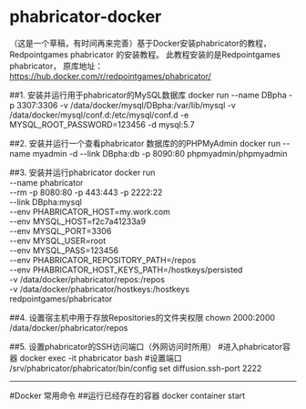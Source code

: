 # phabricator-docker
（这是一个草稿，有时间再来完善）基于Docker安装phabricator的教程，Redpointgames phabricator 的安装教程。
此教程安装的是Redpointgames phabricator，
原库地址：
https://hub.docker.com/r/redpointgames/phabricator/

##1. 安装并运行用于phabricator的MySQL数据库
 docker run --name DBpha -p 3307:3306 -v /data/docker/mysql/DBpha:/var/lib/mysql -v /data/docker/mysql/conf.d:/etc/mysql/conf.d -e MYSQL_ROOT_PASSWORD=123456 -d mysql:5.7

##2. 安装并运行一个查看phabricator 数据库的的PHPMyAdmin
 docker run --name myadmin -d --link DBpha:db -p 8090:80 phpmyadmin/phpmyadmin

##3. 安装并运行phabricator
docker run \
    --name phabricator \
    --rm -p 8080:80 -p 443:443 -p 2222:22 \
    --link DBpha:mysql \
    --env PHABRICATOR_HOST=my.work.com \
    --env MYSQL_HOST=f2c7a41233a9 \
    --env MYSQL_PORT=3306 \
    --env MYSQL_USER=root \
    --env MYSQL_PASS=123456 \
    --env PHABRICATOR_REPOSITORY_PATH=/repos \
    --env PHABRICATOR_HOST_KEYS_PATH=/hostkeys/persisted \
    -v /data/docker/phabricator/repos:/repos \
    -v /data/docker/phabricator/hostkeys:/hostkeys \
    redpointgames/phabricator

##4. 设置宿主机中用于存放Repositories的文件夹权限
chown 2000:2000 /data/docker/phabricator/repos

##5. 设置phabricator的SSH访问端口（外网访问时所用）
  #进入phabricator容器
  docker exec -it phabricator bash
  #设置端口
	/srv/phabricator/phabricator/bin/config set diffusion.ssh-port 2222
  
----
#Docker 常用命令
##运行已经存在的容器
	docker container start
